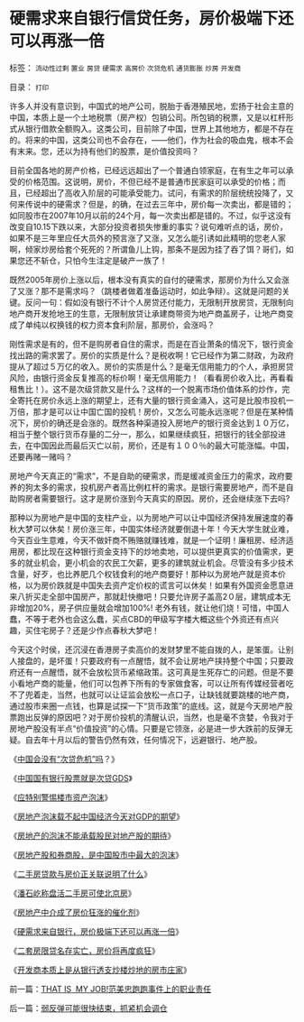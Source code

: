 # 硬需求来自银行信贷任务，房价极端下还可以再涨一倍

标签： `流动性过剩` `置业` `房贷` `硬需求` `高房价` `次贷危机` `通货膨胀` `炒房` `开发商` 

目录： `打印`

许多人并没有意识到，中国式的地产公司，脱胎于香港殖民地，宏扬于社会主意的中国，本质上是一个土地税票（房产权）包销公司。所包销的税票，又是以杠杆形式从银行借款全额购入。这类公司，目前除了中国，世界上其他地方，都是不存在的。将来的中国，这类公司也不会存在，——他们，作为社会的吸血鬼，根本不会有末来。您，还以为持有他们的股票，是价值投资吗？



目前全国各地的房产价格，已经远远超出了一个普通白领家庭，在有生之年可以承受的价格范围。这说明，房价，不但已经不是普通市民家庭可以承受的价格；而且，已经超出了高收入阶层的可能承受能力。试问，有需求的阶层统统投降了，又何来传说中的硬需求？但是，的确，在过去三年中，房价每一次卖出，都是错的；如同股市在2007年10月以前的24个月，每一次卖出都是错的。不过，似乎这没有改变自10.15下跌以来，大部分投资者损失惨重的事实？说句难听点的话，房价，如果不是三年里应任大员外的预言涨了又涨，又怎么能引诱如此精明的您老人家啊，倾家炒房给套个死死的？所谓鱼儿上钩，那条不是因为挂了吞了饵？哥们，如果您还不斩仓，只怕今生注定是破产一族了！



既然2005年房价上涨以后，根本没有真实的自付的硬需求，那房价为什么又会涨了又涨？那不是需求吗？（跳楼者做着准备运动时，如此争辩）。这就是问题的关键。反问一句：假如没有银行不计个人房贷还付能力，无限制开放房贷，无限制向地产商开发抢地王的生意，无限制放贷让承建商带资为地产商盖房子，让地产商变成了单纯以权换钱的权力资本食利阶层，那房价，会涨吗？



刚性需求是有的，但不是购房者自住的需求，而是在百业萧条的情况下，银行资金找出路的需求罢了。房价的实质是什么？是税收啊！它已经作为第二财政，为政府提从了超过５万亿的收入。房价的实质是什么？是毫无信用能力的个人，承担房贷风险，由银行资金反复推高的标价啊！毫无信用能力！（看看房价收入比，再看看租售比！）。这不是次级贷款又是什么？这样的一个脱离市场价值体系的炒作，完全寄托在房价永远上涨的期望上，还有大量的银行资金涌入，这可是比股市投机一万倍，那才是可以让中国亡国的投机！房价，又怎么可能永远涨呢？但是在某种情况下，房价的确还是会涨的。既然各种渠道投入房地产的银行资金达到１０万亿，相当于整个银行货币存量的二分一，那么，如果继续疯狂，把银行的钱全部投进去，在中国因此而最后灭亡以前，房价，还是有１００％的最大可能涨幅。中国，还要再赌一赌吗？



房地产今天真正的“需求”，不是自助的硬需求，而是缓减资金压力的需求，政府要养的狗太多的需求，投机房产者高比例杠杆的需求。是银行需要房地产，而不是自助购房者需要银行。这才是房价涨到今天真实的原因。房价，还会继续涨下去吗?



那种以为房地产是中国的支柱产业，以为房地产可以让中国经济保持发展速度的春秋大梦可以休矣！房价涨三年，中国实体经济就要倒退十年！今天大学生就业难，今天百业生意难，今天不做奸商不贿赂就赚钱难，就是一个证明！廉租房、经济适用房，都比现在这种银行资金支持下的炒地卖地，可以提供更真实的价值需求，更多的就业机会，更小机会的农民工欠薪，更多的建筑就业机会。尽管没有多少技术含量，好歹，也比养肥几个权钱食利的地产商要好！那种以为房地产就是资本价格，以为房价跌就是中国失去资产定价权的谎言可以休矣！如果有外国资金愿意进来八折买走全部中国房产，那就赶快撤吧！只要允许房子盖高2０层，建筑成本无非增加20%，房子供应量就会增加100%!
老外有钱，就让他们烧！可惜，中国人蠢，不等于老外也会这么蠢，买点CBD的甲级写字楼大概这些个外资还有点兴趣，买住宅房子？还是少作点春秋大梦吧！



今天这个时侯，还沉浸在香港房子卖高价的发财梦里不能自拨的人，是笨蛋。让别人接盘的，是坏蛋！只要政府有一点醒悟，就不会让房地产挟持整个中国；只要政府还有一点醒悟，就不会放松货币紧缩政策。这可真是生死存亡的问题。但是不要小看地产商的能量，他们可以包养下所有的专家做食客，可以让所有传媒经营者吃不了兜着走，当然，也就可以让证监会放松一点口子，让缺钱就要跳楼的地产商，通过股市来圈一点钱，也算是试探一下“货币政策”的底线。这，就是今天房地产股票跑出反弹的原因吧？对于房价投机的清醒认识，当然，也是毫不贪婪，令我对于房地产股没有半点“价值投资”的心情。只要是它领涨，必是进一步大跌前的反弹无疑。自去年十月以后的警告仍然有效，任何情况下，远避银行、地产股。

《[中国会没有“次贷危机”吗](../../../2008/12/3/中国会没有“次贷危机”吗？.md)？》

《[中国国有银行股票就是次贷GDS](../../../2007/8/29/更严重的次贷危机离中国并不远.md)》

《[应特别警惕楼市资产泡沫](../../../2007/8/29/樊纲：应特别警惕股市和楼市资产泡沫.md)》

《[房地产泡沫载不起中国经济今天对GDP的期望](../../../2007/8/28/房地产泡沫载不起中国经济今天对GDP的期望.md)》

《[房地产的泡沫不能承载股民对地产股的期待](../../../2007/8/29/房地产的泡沫不能承载股民对地产股的期待.md)》

《[房地产股和券商股，是中国股市中最大的泡沫](../../../2007/8/31/房地产股和券商股，是中国股市中最大的泡沫.md)》

《[二手房贷款与房价正关联说明了什么](../../../2007/8/31/中介和二手房是高房价操纵中的重要一环.md)》

《[潘石屹称盘活二手房可使北京房](../../../2008/1/20/二手房减免交易税可使北京房价降一半.md)》

《[房地产中介成了房价狂涨的催化剂](../../../2007/9/30/房地产中介成了房价狂涨的催化剂.md)》

《[硬需求来自银行，房价极端下还可以再涨一倍](../../../2008/5/27/硬需求来自银行信贷任务，房价极端下还可以再涨一倍.md)》

《[二套房限贷名存实亡，房价将再度疯狂](../../../2007/10/13/二套房限贷何时名存实亡，房价何日再度疯狂.md)》

《[开发商本质上是从银行透支炒楼炒地的房市庄家](../../../2008/8/5/开发商本质上是从银行透支炒楼炒地的房市庄家.md)》

前一篇：[THAT&nbsp;IS&nbsp;&nbsp;MY&nbsp;JOB!范美忠跑跑事件上的职业责任](../../../2008/5/26/THAT&nbsp;IS&nbsp;&nbsp;MY&nbsp;JOB!范美忠跑跑事件上的职业责任.md)

后一篇：[弱反弹可能很快结束，抓紧机会调仓](../../../2008/5/28/弱反弹可能很快结束，抓紧机会调仓.md)